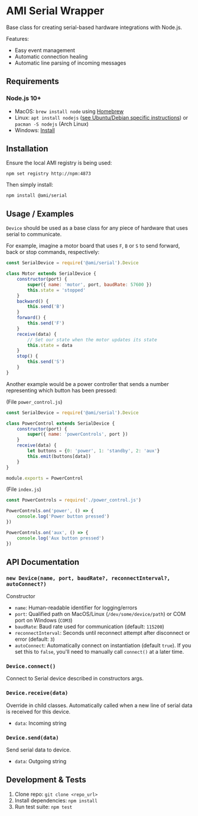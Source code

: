 AMI Serial Wrapper
==================

Base class for creating serial-based hardware integrations with Node.js.

Features:

 * Easy event management
 * Automatic connection healing
 * Automatic line parsing of incoming messages

Requirements
------------

### Node.js 10+

 * MacOS: `brew install node` using [Homebrew](http://brew.sh/)
 * Linux: `apt install nodejs` ([see Ubuntu/Debian specific instructions](https://nodejs.org/en/download/package-manager/#debian-and-ubuntu-based-linux-distributions)) or `pacman -S nodejs` (Arch Linux)
 * Windows: [Install](https://nodejs.org/en/download/)

Installation
------------

Ensure the local AMI registry is being used:

```shell
npm set registry http://npm:4873
```

Then simply install:

```shell
npm install @ami/serial
```

Usage / Examples
----------------

`Device` should be used as a base class for any piece of hardware that uses serial to communicate.

For example, imagine a motor board that uses `F`, `B` or `S` to send forward, back or stop commands, respectively:

```javascript
const SerialDevice = require('@ami/serial').Device

class Motor extends SerialDevice {
    constructor(port) {
        super({ name: 'motor', port, baudRate: 57600 })
        this.state = 'stopped'
    }
    backward() {
        this.send('B')
    }
    forward() {
        this.send('F')
    }
    receive(data) {
        // Set our state when the motor updates its state
        this.state = data
    }
    stop() {
        this.send('S')
    }
}
```

Another example would be a power controller that sends a number representing which button has been pressed:

(File `power_control.js`)

```javascript
const SerialDevice = require('@ami/serial').Device

class PowerControl extends SerialDevice {
    constructor(port) {
        super({ name: 'powerControls', port })
    }
    receive(data) {
        let buttons = {0: 'power', 1: 'standby', 2: 'aux'}
        this.emit(buttons[data])
    }
}

module.exports = PowerControl
```

(File `index.js`)

```javascript
const PowerControls = require('./power_control.js')

PowerControls.on('power', () => {
    console.log('Power button pressed')
})

PowerControls.on('aux', () => {
    console.log('Aux button pressed')
})
```

API Documentation
-----------------

### `new Device(name, port, baudRate?, reconnectInterval?, autoConnect?)`

Constructor

  * `name`: Human-readable identifier for logging/errors
  * `port`: Qualified path on MacOS/Linux (`/dev/some/device/path`) or COM port on Windows (`COM3`)
  * `baudRate`: Baud rate used for communication (default: `115200`)
  * `reconnectInterval`: Seconds until reconnect attempt after disconnect or error (default: `3`)
  * `autoConnect`: Automatically connect on instantiation (default `true`). If you set this to `false`, you'll need to manually call `connect()` at a later time.

### `Device.connect()`

Connect to Serial device described in constructors args.

### `Device.receive(data)`

Override in child classes. Automatically called when a new line of serial data is received for this device.

  * `data`: Incoming string

### `Device.send(data)`

Send serial data to device.

  * `data`: Outgoing string

Development & Tests
-------------------

1. Clone repo: `git clone <repo_url>`
2. Install dependencies: `npm install`
3. Run test suite: `npm test`
